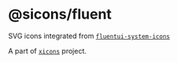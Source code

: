 # @sicons/fluent

SVG icons integrated from [`fluentui-system-icons`](https://github.com/microsoft/fluentui-system-icons)

A part of [`xicons`](https://github.com/07akioni/xicons) project.